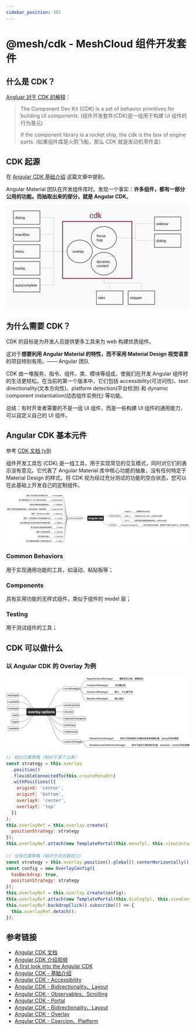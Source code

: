 ```yaml
---
sidebar_position: 301
---
```


# @mesh/cdk - MeshCloud 组件开发套件

## 什么是 CDK？

[Angluar 对于 CDK 的解释](https://material.angular.io/cdk/categories)：

> The Component Dev Kit (CDK) is a set of behavior primitives for building UI components. (组件开发套件(CDK)是一组用于构建 UI 组件的行为基元)
> 
> If the component library is a rocket ship, the cdk is the box of engine parts. (如果组件库是火箭飞船，那么 CDK 就是发动机零件盒)

## CDK 起源

在 [Angular CDK 基础介绍](https://ithelp.ithome.com.tw/articles/10196968) 这篇文章中提到。

Angular Material 团队在开发组件库时。发现一个事实：**许多组件，都有一部分公用的功能。而抽取出来的部分，就是 Angular CDK**。

![](/img/support-tool/mesh_cdk/cdk.png)


## 为什么需要 CDK？

CDK 的目标是为开发人员提供更多工具来为 web 构建优质组件。

这对于**想要利用 Angular Material 的特性，而不采用 Material Design 视觉语言**的项目特别有用。—— Angular 团队

CDK 由一堆服务、指令、组件、类、模块等组成，使我们在开发 Angular 组件时的生活更轻松。在当前的第一个版本中，它们包括 accessibility(可访问性)、text directionality(文本方向性)、platform detection(平台检测) 和 dynamic component instantiation(动态组件实例化) 等功能。

总结：有时开发者需要的不是一组 UI 组件，而是一些构建 UI 组件的通用能力，可以自定义自己的 UI 组件。

## Angular CDK 基本元件

参考 [CDK 文档 (v9)](https://v9.material.angular.io/cdk/categories)

组件开发工具包 (CDK) 是一组工具，用于实现常见的交互模式，同时对它们的表示没有意见。它代表了 Angular Material 库中核心功能的抽象，没有任何特定于 Material Design 的样式。将 CDK 视为经过充分测试的功能的空白状态，您可以在此基础上开发自己的定制组件。

![](/img/support-tool/mesh_cdk/cdk_mind.png)

### Common Behaviors

用于实现通用功能的工具，如滚动、粘贴板等；

### Components

具有实用功能的无样式组件，类似于组件的 model 层；

### Testing

用于测试组件的工具；

## CDK 可以做什么

### 以 Angular CDK 的 Overlay 为例

![](/img/support-tool/mesh_cdk/cdk_overlay_option.png)

```javascript
// 相对位置策略（相对于某个元素）
const strategy = this.overlay
  .position()
  .flexibleConnectedTo(this.createMenuBtn)
  .withPositions([{
    originX: 'center',
    originY: 'bottom',
    overlayX: 'center',
    overlayY: 'top'
  }]
);
this.overlayRef = this.overlay.create({
  positionStrategy: strategy
});
this.overlayRef.attach(new TemplatePortal(this.menuTpl, this.viewContainerRef));

// 全局位置策略（相对于浏览器视口）
const strategy = this.overlay.position().global().centerHorizontally().centerVertically();
const config = new OverlayConfig({
  hasBackdrop: true,
  positionStrategy: strategy
});
this.overlayRef = this.overlay.create(config);
this.overlayRef.attach(new TemplatePortal(this.dialogTpl, this.viewContainerRef));
this.overlayRef.backdropClick().subscribe(() => {
  this.overlayRef.detach();
});
```

## 参考链接

- [Angular CDK 文档](https://material.angular.io/cdk/categories)
- [Angular CDK 介绍视频](https://www.youtube.com/watch?v=kYDLlfpTLEA)
- [A first look into the Angular CDK](https://hackernoon.com/a-first-look-into-the-angular-cdk-67e68807ed9b)
- [Angular CDK - 基础介绍](https://ithelp.ithome.com.tw/articles/10196968)
- [Angular CDK - Accessibility](https://ithelp.ithome.com.tw/articles/10197071)
- [Angular CDK - Bidirectionality、Layout](https://ithelp.ithome.com.tw/articles/10197159)
- [Angular CDK - Observables、Scrolling](https://ithelp.ithome.com.tw/articles/10197285)
- [Angular CDK - Portal](https://ithelp.ithome.com.tw/articles/10197393)
- [Angular CDK - Bidirectionality、Layout](https://ithelp.ithome.com.tw/articles/10197159)
- [Angular CDK - Overlay](https://ithelp.ithome.com.tw/articles/10197492)
- [Angular CDK - Coercion、Platform](https://ithelp.ithome.com.tw/articles/10197609)
